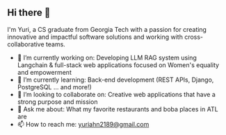 ## Hi there 👋

<!--
**ya2189/ya2189** is a ✨ _special_ ✨ repository because its `README.md` (this file) appears on your GitHub profile.

Here are some ideas to get you started:

- 🔭 I’m currently working on ...
- 🌱 I’m currently learning ...
- 👯 I’m looking to collaborate on ...
- 🤔 I’m looking for help with ...
- 💬 Ask me about ...
- 📫 How to reach me: ...
- 😄 Pronouns: ...
- ⚡ Fun fact: ...
-->
I'm Yuri, a CS graduate from Georgia Tech with a passion for creating innovative and impactful software solutions and working with cross-collaborative teams. 
- 🔭 I’m currently working on: Developing LLM RAG system using Langchain & full-stack web applications focused on Women's equality and empowerment 
- 🌱 I’m currently learning: Back-end development (REST APIs, Django, PostgreSQL ... and more!) 
- 👯 I’m looking to collaborate on: Creative web applications that have a strong purpose and mission
- 💬 Ask me about: What my favorite restaurants and boba places in ATL are 
- 📫 How to reach me: yuriahn2189@gmail.com 

